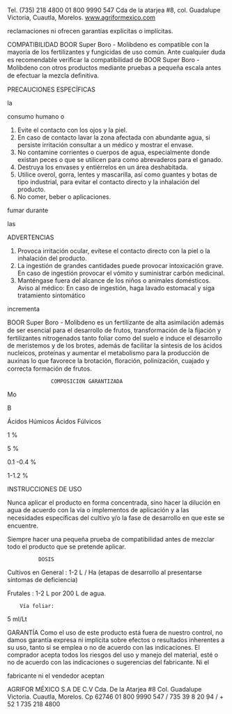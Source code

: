 Tel. (735) 218 4800
01 800 9990 547
Cda de la atarjea #8, col. Guadalupe Victoria,
Cuautla, Morelos.
www.agriformexico.com

reclamaciones  ni  ofrecen  garantías  explícitas  o
implícitas.

COMPATIBILIDAD
BOOR Super Boro - Molibdeno es compatible con
la mayoría de  los fertilizantes y fungicidas de  uso
común.
Ante  cualquier  duda  es  recomendable  veriﬁcar  la
compatibilidad  de  BOOR  Super  Boro  -  Molibdeno
con otros productos mediante pruebas a pequeña
escala antes de efectuar la mezcla deﬁnitiva.

PRECAUCIONES ESPECÍFICAS

la

consumo  humano  o

1.  Evite el contacto con los ojos y la piel.
2.  En  caso  de  contacto  lavar  la  zona  afectada
con  abundante  agua,  si  persiste
irritación
consultar a un médico y mostrar el envase.
3.  No contamine corrientes o cuerpos de agua,
especialmente  donde  existan  peces  o  que  se
utilicen  para
como
abrevaderos para el ganado.
4.  Destruya  los  envases  y  entiérrelos  en  un
área deshabitada.
5.  Utilice  overol,  gorra,  lentes  y mascarilla,  así
como  guantes  y  botas  de  tipo  industrial,  para
evitar  el  contacto  directo  y  la  inhalación  del
producto.
6.  No  comer,  beber  o
aplicaciones.

fumar  durante

las

ADVERTENCIAS
1. Provoca  irritación  ocular,  evítese  el  contacto
directo con la piel o la inhalación del producto.
2. La  ingestión  de  grandes  cantidades  puede
provocar intoxicación grave. En caso de ingestión
provocar  el  vómito  y  suministrar  carbón
medicinal.
3. Manténgase  fuera  del  alcance  de  los  niños  o
animales domésticos.
Aviso  al  médico:  En  caso  de  ingestión,  haga
lavado estomacal y siga tratamiento sintomático

incrementa

BOOR  Super  Boro  -  Molibdeno  es  un  fertilizante  de  alta
asimilación  además  de  ser  esencial      para el  desarrollo  de
frutos,
transformación  de
la  ﬁjación  y
fertilizantes  nitrogenados  tanto  foliar  como  del  suelo  e
induce el desarrollo de meristemos y de los brotes, además
de  facilitar  la  síntesis  de  los  ácidos  nucleicos,  proteínas  y
aumentar el metabolismo para la producción de auxinas lo
que favorece la brotación, ﬂoración, polinización,  cuajado y
correcta formación de frutos.

                  COMPOSICION GARANTIZADA

Mo

B

Ácidos Húmicos
Ácidos Fúlvicos

1 %

5 %

0.1 -0.4 %

1-1.2 %

INSTRUCCIONES DE USO

Nunca  aplicar  el  producto  en  forma  concentrada,  sino
hacer  la  dilución  en  agua  de  acuerdo  con  la  vía  o
implementos  de  aplicación  y  a  las  necesidades  especíﬁcas
del  cultivo  y/o  la  fase  de  desarrollo  en  que  este  se
encuentre.

Siempre  hacer  una  pequeña  prueba  de  compatibilidad
antes de mezclar todo el producto que se pretende aplicar.

              DOSIS
Cultivos en General : 1-2 L / Ha (etapas de desarrollo al
presentarse síntomas de deficiencia)

Frutales : 1-2 L por 200 L de agua.

        Vía foliar:

5 ml/Lt

GARANTÍA
Como  el  uso  de  este  producto  está  fuera  de  nuestro
control,  no  damos  garantía  expresa  ni  implícita  sobre
efectos o resultados inherentes a su uso, tanto si se emplea
o no de acuerdo con las indicaciones.
El comprador acepta todos los riesgos del uso y manejo del
material,  esté  o  no  de  acuerdo  con  las  indicaciones  o
sugerencias del fabricante.
Ni  el

fabricante  ni  el  vendedor  aceptan

AGRIFOR MÉXICO S.A DE C.V
Cda. De la Atarjea #8 Col. Guadalupe Victoria. Cuautla, Morelos. Cp 62746
01 800 9990 547 / 735 39 8 20 94 / + 52 1 735 218 4800

